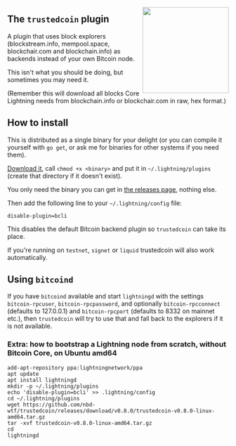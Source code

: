 <a href="https://nbd.wtf"><img align="right" height="196" src="https://user-images.githubusercontent.com/1653275/194609043-0add674b-dd40-41ed-986c-ab4a2e053092.png" /></a>

## The `trustedcoin` plugin

A plugin that uses block explorers (blockstream.info, mempool.space, blockchair.com and blockchain.info) as backends instead of your own Bitcoin node.

This isn't what you should be doing, but sometimes you may need it.

(Remember this will download all blocks Core Lightning needs from blockchain.info or blockchair.com in raw, hex format.)

## How to install

This is distributed as a single binary for your delight (or you can compile it yourself with `go get`, or ask me for binaries for other systems if you need them).

[Download it](https://github.com/fiatjaf/trustedcoin/releases), call `chmod +x <binary>` and put it in `~/.lightning/plugins` (create that directory if it doesn't exist).

You only need the binary you can get in [the releases page](https://github.com/fiatjaf/trustedcoin/releases), nothing else.

Then add the following line to your `~/.lightning/config` file:

```
disable-plugin=bcli
```

This disables the default Bitcoin backend plugin so `trustedcoin` can take its place.

If you're running on `testnet`, `signet` or `liquid` trustedcoin will also work automatically.

## Using `bitcoind`

If you have `bitcoind` available and start `lightningd` with the settings `bitcoin-rpcuser`, `bitcoin-rpcpassword`, and optionally `bitcoin-rpcconnect` (defaults to 127.0.0.1) and `bitcoin-rpcport` (defaults to 8332 on mainnet etc.), then `trustedcoin` will try to use that and fall back to the explorers if it is not available.

### Extra: how to bootstrap a Lightning node from scratch, without Bitcoin Core, on Ubuntu amd64

```
add-apt-repository ppa:lightningnetwork/ppa
apt update
apt install lightningd
mkdir -p ~/.lightning/plugins
echo 'disable-plugin=bcli' >> .lightning/config
cd ~/.lightning/plugins
wget https://github.com/nbd-wtf/trustedcoin/releases/download/v0.8.0/trustedcoin-v0.8.0-linux-amd64.tar.gz
tar -xvf trustedcoin-v0.8.0-linux-amd64.tar.gz
cd
lightningd
```
